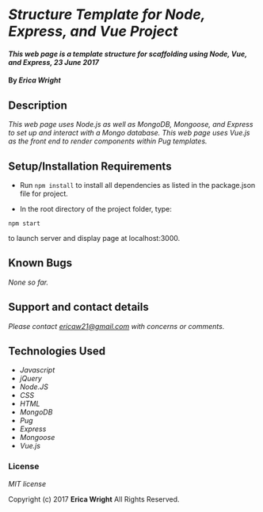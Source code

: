 # _Structure Template for Node, Express, and Vue Project_

#### _This web page is a template structure for scaffolding using Node, Vue, and Express, 23 June 2017_

#### By _**Erica Wright**_

## Description

_This web page uses Node.js as well as MongoDB, Mongoose, and Express to set up and interact with a Mongo database. This web page uses Vue.js as the front end to render components within Pug templates._

## Setup/Installation Requirements

* Run `npm install` to install all dependencies as listed in the package.json file for project.

* In the root directory of the project folder, type:
```
npm start
```
to launch server and display page at localhost:3000.

## Known Bugs

_None so far._

## Support and contact details

_Please contact ericaw21@gmail.com with concerns or comments._

## Technologies Used

* _Javascript_
* _jQuery_
* _Node.JS_
* _CSS_
* _HTML_
* _MongoDB_
* _Pug_
* _Express_
* _Mongoose_
* _Vue.js_


### License

*MIT license*

Copyright (c) 2017 **Erica Wright** All Rights Reserved.